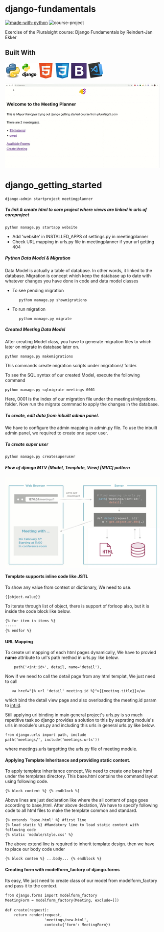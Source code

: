 # django-fundamentals
[![made-with-python](https://img.shields.io/badge/Made%20with-Python-1f425f.svg)](https://www.python.org/)
![course-project](https://img.shields.io/badge/Project-Course-orange.svg)

Exercise of the Pluralsight course: Django Fundamentals by Reindert-Jan Ekker


## Built With
<a href="https://www.python.org/"><img src="https://raw.githubusercontent.com/BorjaG90/media/master/img/logos/python.png" width=50 alt="Python 3.6.1"></a>
<a href="https://www.djangoproject.com/"><img src="https://raw.githubusercontent.com/BorjaG90/media/master/img/logos/django.png" width=50 alt="Django 2.1.5"></a>
<a href="https://developer.mozilla.org/es/docs/HTML/HTML5"><img src="https://raw.githubusercontent.com/BorjaG90/media/master/img/logos/HTML5.png" width=50 alt="HTML5"></a>
<a href="https://developer.mozilla.org/es/docs/Web/CSS"><img src="https://raw.githubusercontent.com/BorjaG90/media/master/img/logos/css3.png" width=50 alt="CSS3"></a>
<a href="https://getbootstrap.com/"><img src="https://raw.githubusercontent.com/BorjaG90/media/master/img/logos/bootstrap.png" width=50 alt="Bootstrap"></a>
<a href="https://code.visualstudio.com/"><img src="https://raw.githubusercontent.com/BorjaG90/media/master/img/logos/vscode.png" width=50 alt="VSCode"></a>

<img src="./screenshots/meetingplanner.gif" alt="Original"  align="middle"/>


# django_getting_started
    django-admin startproject meetingplanner

#####   To link & create html to core project where views are linked in urls of coreproject
    python manage.py startapp website

- Add 'website' in INSTALLED_APPS of settings.py in meetingplanner
- Check URL mapping in urls.py file in meetingplanner if your url getting 404


##### Python Data Model & Migration
Data Model is actually a table of database. In other words, it linked to the database.
Migration is concept which keep the database up to date with whatever changes you have done in code and data model classes
- To see pending migration
        
         python manage.py showmigrations
- To run migration

         python manage.py migrate
         
##### Created Meeting Data Model
After creating Model class, you have to generate migration files to which later on migrate in database later on.

    python manage.py makemigrations

This commands create migration scripts under migrations/ folder.

To see the SQL syntax of our created Model, execute the following command

    python manage.py sqlmigrate meetings 0001
Here, 0001 is the index of our migration file under the meetings/migrations. folder.
Now run the migrate commnad to apply the changes in the database.


##### To create, edit data from inbuilt admin panel.
We have to configure the admin mapping in admin.py file.
To use the inbuilt admin panel, we required to create one super user.

##### To create super user
    python manage.py createsuperuser


##### Flow of django MTV (Model, Template, View) [MVC] pattern
<img src="./screenshots/flow.png" alt="Original"  align="middle"/>


#### Template supports inline code like JSTL
To show any value from context or dictionary, We need to use.

    {{object.value}}

To iterate through list of object, there is support of forloop also, but it is inside the code block like below.

    {% for item in items %}
    -----
    {% endfor %}

#### URL Mapping
To create url mapping of each html pages dynamically, We have to provied <b>name</b> attribute to 
url's path method in urls.py like below.

        path('<int:id>', detail, name='detail'),

Now if we need to call the detail page from any html templat, We just need to call

       <a href="{% url 'detail' meeting.id %}">{{meeting.title}}</a>
    
which bind the detail view page and also overloading the meeting.id param to <int:id>.

Still applying url binding in main general project's urls.py is so much repetitive task so django provides
a solution to this by seprating module's urls in module's urs.py and including this urls in general urls.py like below.

    from django.urls import path, include
    path('meetings/', include('meetings.urls'))

where meetings.urls targetting the urls.py file of meeting module.


#### Applying Template Inheritance and providing static content.
To apply template inheritance concept, We need to create one base html under the templates directory.
This base.html contains the command layout using following code.

    {% block content %} {% endblock %] 

Above lines are just declaration like where the all content of page goes according to base,html.
After above declation, We have to specify following code to all html files to make the template common and standard.

    {% extends 'base.html' %} #first line
    {% load static %} #Mandatory line to load static content with following code
    {% static 'module/style.css' %}

The above extend line is required to inherit template design.
then we have to place our body code under 
    
    {% block conten %} ...body... {% endblock %}
    
#### Creating form with modelform_factory of django.forms
Its easy, We just need to create class of our model from modelform_factory and pass it to the context.

    from django.forms import modelform_factory
    MeetingForm = modelform_factory(Meeting, exclude=[])
    
    def create(request):
        return render(request,
                      'meetings/new.html',
                      context={'form': MeetingForm})
    